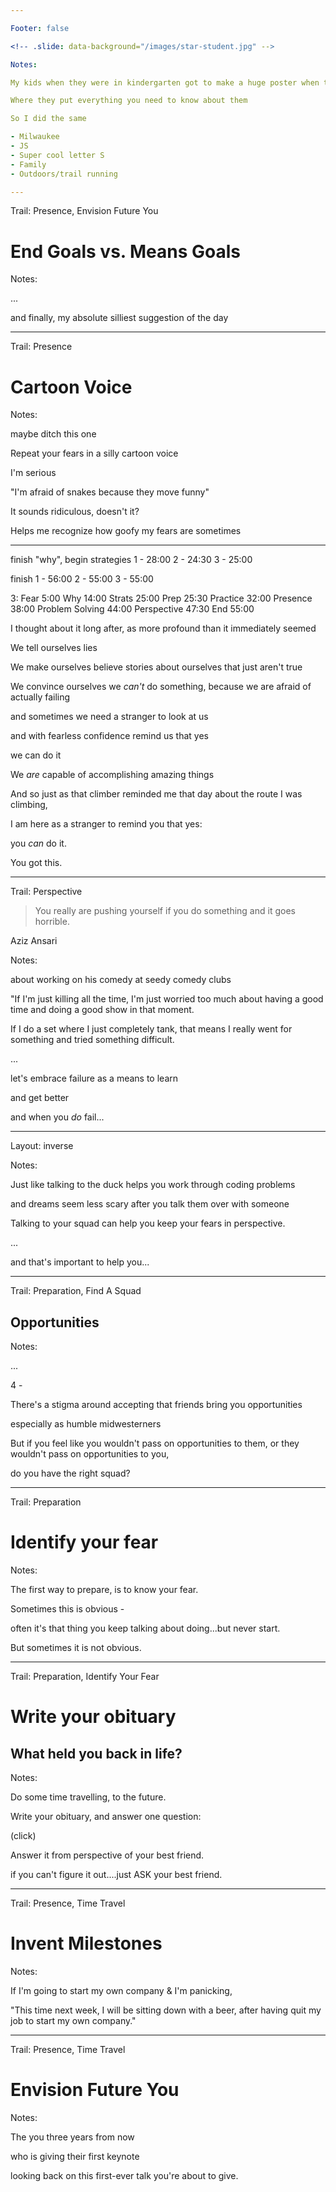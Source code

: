 ```yaml
---

Footer: false

<!-- .slide: data-background="/images/star-student.jpg" -->

Notes:

My kids when they were in kindergarten got to make a huge poster when they were the "star student"

Where they put everything you need to know about them

So I did the same

- Milwaukee
- JS
- Super cool letter S
- Family
- Outdoors/trail running

---
```


Trail: Presence, Envision Future You

# End Goals vs. Means Goals

Notes:

...

and finally, my absolute silliest suggestion of the day

---

Trail: Presence

# Cartoon Voice

Notes:

maybe ditch this one

Repeat your fears in a silly cartoon voice

I'm serious

"I'm afraid of snakes because they move funny"

It sounds ridiculous, doesn't it?

Helps me recognize how goofy my fears are sometimes

---

finish "why", begin strategies
1 - 28:00
2 - 24:30
3 - 25:00

finish
1 - 56:00
2 - 55:00
3 - 55:00

3:
Fear 5:00
Why 14:00
Strats 25:00
Prep 25:30
Practice 32:00
Presence 38:00
Problem Solving 44:00
Perspective 47:30
End 55:00

I thought about it long after, as more profound than it immediately seemed

We tell ourselves lies

We make ourselves believe stories about ourselves that just aren't true

We convince ourselves we _can't_ do something, because we are afraid of actually failing

and sometimes we need a stranger to look at us

and with fearless confidence remind us that yes

we can do it

We _are_ capable of accomplishing amazing things

And so just as that climber reminded me that day about the route I was climbing,

I am here as a stranger to remind you that yes:

you _can_ do it.

You got this.

---

Trail: Perspective

> You really are pushing yourself if you do something and it goes horrible.

Aziz Ansari

Notes:

about working on his comedy at seedy comedy clubs

"If I'm just killing all the time, I'm just worried too much about having a good time and doing a good show in that moment.

If I do a set where I just completely tank, that means I really went for something and tried something difficult.

...

let's embrace failure as a means to learn

and get better

and when you _do_ fail...

---

Layout: inverse

<!-- .slide: data-background="/images/duck.jpg" -->

Notes:

Just like talking to the duck helps you work through coding problems

and dreams seem less scary after you talk them over with someone

Talking to your squad can help you keep your fears in perspective.

...

and that's important to help you...

---

Trail: Preparation, Find A Squad

## **Opportunities**

<!-- .element: class="fragment" -->

Notes:

...

4 -

There's a stigma around accepting that friends bring you opportunities

especially as humble midwesterners

But if you feel like you wouldn't pass on opportunities to them, or they wouldn't pass on opportunities to you,

do you have the right squad?

---

Trail: Preparation

# Identify your fear

Notes:

The first way to prepare, is to know your fear.

Sometimes this is obvious -

often it's that thing you keep talking about doing...but never start.

But sometimes it is not obvious.

---

Trail: Preparation, Identify Your Fear

# Write your obituary

## **What held you back in life?**

<!-- .element: class="fragment" -->

Notes:

Do some time travelling, to the future.

Write your obituary, and answer one question:

(click)

Answer it from perspective of your best friend.

if you can't figure it out....just ASK your best friend.

---

Trail: Presence, Time Travel

# Invent Milestones

Notes:

If I'm going to start my own company & I'm panicking,

"This time next week, I will be sitting down with a beer, after having quit my job to start my own company."

---

Trail: Presence, Time Travel

# Envision Future You

Notes:

The you three years from now

who is giving their first keynote

looking back on this first-ever talk you're about to give.
